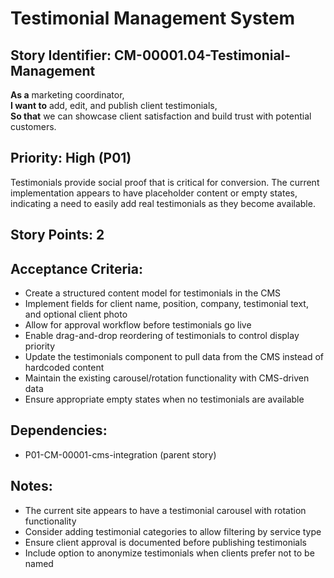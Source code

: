 # Testimonial Management System

## Story Identifier: CM-00001.04-Testimonial-Management

**As a** marketing coordinator,  
**I want to** add, edit, and publish client testimonials,  
**So that** we can showcase client satisfaction and build trust with potential customers.

## Priority: High (P01)
Testimonials provide social proof that is critical for conversion. The current implementation appears to have placeholder content or empty states, indicating a need to easily add real testimonials as they become available.

## Story Points: 2

## Acceptance Criteria:
- Create a structured content model for testimonials in the CMS
- Implement fields for client name, position, company, testimonial text, and optional client photo
- Allow for approval workflow before testimonials go live
- Enable drag-and-drop reordering of testimonials to control display priority
- Update the testimonials component to pull data from the CMS instead of hardcoded content
- Maintain the existing carousel/rotation functionality with CMS-driven data
- Ensure appropriate empty states when no testimonials are available

## Dependencies:
- P01-CM-00001-cms-integration (parent story)

## Notes:
- The current site appears to have a testimonial carousel with rotation functionality
- Consider adding testimonial categories to allow filtering by service type
- Ensure client approval is documented before publishing testimonials
- Include option to anonymize testimonials when clients prefer not to be named
